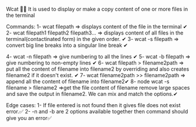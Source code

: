 Wcat 🚀🚀
It is used to display or make a copy content of one or more files in the terminal

Commands:
1- wcat filepath => displays content of the file in the terminal ✔
2- wcat filepath1 filepath2 filepath3... => displays content of all files in the terminal(contactinated form) in the given order. ✔ 
3- wcat -s filepath => convert big line breaks into a singular line break ✔

4- wcat -n filepath => give numbering to all the lines ✔ 
5- wcat -b filepath => give numbering to non-empty lines ✔ 
6- wcat filepath > filename2path => put all the content of filename into filename2 by overriding and also creates filename2 if it doesn't exist. ✔ 7- wcat filename2path >> filename2path => append all the content of filename into filename2✔ 
8- node wcat -s filename > filename2 =>get the file content of filename remove large spaces and save the output in filename2. We can mix and match the options.✔

Edge cases:
1- If file entered is not found then it gives file does not exist error.✅ 
2- -n and -b are 2 options available together then command should give you an error✅